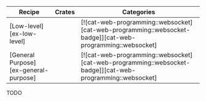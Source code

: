 | Recipe | Crates | Categories |
|--------|--------|------------|
| [Low-level][ex-low-level]  |  | [![cat-web-programming::websocket][cat-web-programming::websocket-badge]][cat-web-programming::websocket] |
| [General Purpose][ex-general-purpose] |  | [![cat-web-programming::websocket][cat-web-programming::websocket-badge]][cat-web-programming::websocket] |

<div class="hidden">
TODO
</div>
